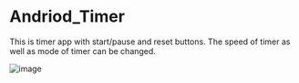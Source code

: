 # Andriod_Timer
This is timer app with start/pause and reset buttons. The speed of timer as well as mode of timer can be changed.

![image](https://user-images.githubusercontent.com/50133530/117544583-f7b40680-b043-11eb-8a02-4be3e2387b75.png)



